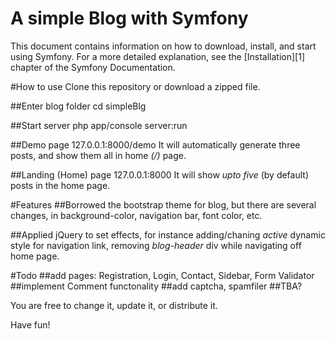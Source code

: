 A simple Blog with Symfony
==========================

This document contains information on how to download, install, and start
using Symfony. For a more detailed explanation, see the [Installation][1]
chapter of the Symfony Documentation.

#How to use
Clone this repository or download a zipped file.

##Enter blog folder
    cd simpleBlg

##Start server
    php app/console server:run

##Demo page
    127.0.0.1:8000/demo
It will automatically generate three posts, and show them all in home *(/)* page.

##Landing (Home) page
    127.0.0.1:8000
It will show *upto five* (by default) posts in the home page.



#Features
##Borrowed the bootstrap theme for blog, but there are several changes, in background-color, navigation bar, font color, etc.

##Applied jQuery to set effects, for instance adding/chaning *active* dynamic style for navigation link, removing *blog-header* div while navigating off home page.



#Todo
##add pages: Registration, Login, Contact, Sidebar, Form Validator
##implement Comment functonality
##add captcha, spamfiler
##TBA?


You are free to change it, update it, or distribute it.

Have fun!
